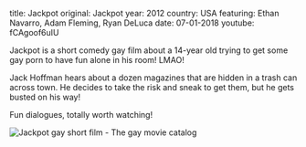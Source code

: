 title: Jackpot
original: Jackpot
year: 2012
country: USA
featuring: Ethan Navarro, Adam Fleming, Ryan DeLuca
date: 07-01-2018
youtube: fCAgoof6uIU

Jackpot is a short comedy gay film about a 14-year old trying to get some gay porn to have fun alone in his room! LMAO!

Jack Hoffman hears about a dozen magazines that are hidden in a trash can across town. He decides to take the risk and sneak to get them, but he gets busted on his way!

Fun dialogues, totally worth watching!

![Jackpot gay short film - The gay movie catalog]({filename}/uploads/jacpot22-gay-movie.jpg)



